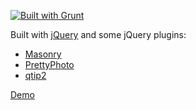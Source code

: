 [![Built with Grunt](https://cdn.gruntjs.com/builtwith.png)](http://gruntjs.com/)

Built with [jQuery](http://jquery.com/ "jQuery: The Write Less, Do More, JavaScript Library") and some jQuery plugins: 
  * [Masonry](http://masonry.desandro.com/ "jQuery Masonry")
  * [PrettyPhoto](http://www.no-margin-for-errors.com/projects/prettyphoto-jquery-lightbox-clone/ "jQuery lightbox for images, videos, YouTube, iframes, ajax | Stéphane Caron – No Margin For Errors")
  * [qtip2](http://craigsworks.com/projects/qtip2/ "qTip2 - Pretty powerful tooltips")

[Demo](http://www.telecommutetojuryduty.com/misc/flickr_masonry/)
